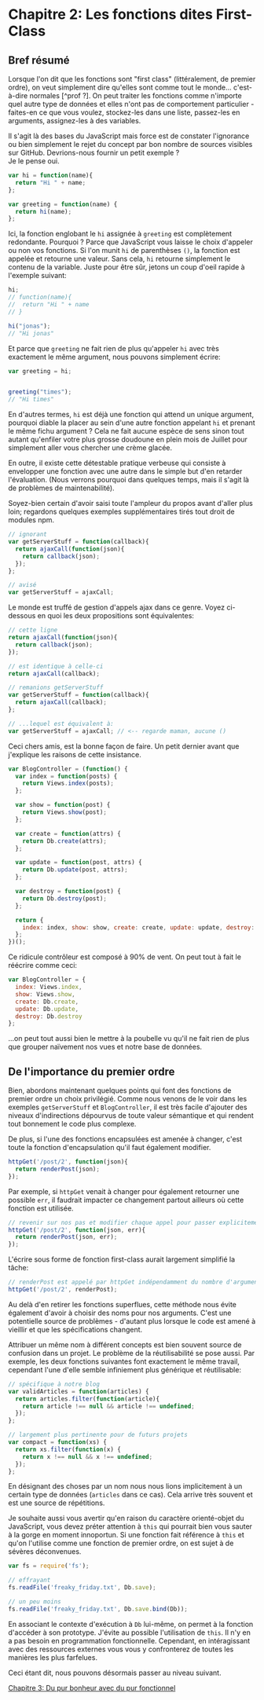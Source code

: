 # Chapitre 2: Les fonctions dites First-Class

## Bref résumé
Lorsque l'on dit que les fonctions sont "first class" (littéralement, de premier ordre), on
veut simplement dire qu'elles sont comme tout le monde... c'est-à-dire normales [^prof ?]. On
peut traiter les fonctions comme n'importe quel autre type de données et elles n'ont pas de
comportement particulier - faites-en ce que vous voulez, stockez-les dans une liste, passez-les
en arguments, assignez-les à des variables.

Il s'agit là des bases du JavaScript mais force est de constater l'ignorance ou bien simplement
le rejet du concept par bon nombre de sources visibles sur GitHub. Devrions-nous fournir
un petit exemple ?   
Je le pense oui.

```js
var hi = function(name){
  return "Hi " + name;
};

var greeting = function(name) {
  return hi(name);
};
```

Ici, la fonction englobant le `hi` assignée à `greeting` est complètement redondante. Pourquoi
? Parce que JavaScript vous laisse le choix d'appeler ou non vos fonctions. Si l'on munit `hi`
de parenthèses `()`, la fonction est appelée et retourne une valeur. Sans cela, `hi` retourne
simplement le contenu de la variable. Juste pour être sûr, jetons un coup d'oeil rapide à
l'exemple suivant:

```js
hi;
// function(name){
//  return "Hi " + name
// }

hi("jonas");
// "Hi jonas"
```

Et parce que `greeting` ne fait rien de plus qu'appeler `hi` avec très exactement le même
argument, nous pouvons simplement écrire:

```js
var greeting = hi;


greeting("times");
// "Hi times"
```

En d'autres termes, `hi` est déjà une fonction qui attend un unique argument, pourquoi diable
la placer au sein d'une autre fonction appelant `hi` et prenant le même fichu argument ? Cela
ne fait aucune espèce de sens sinon tout autant qu'enfiler votre plus grosse doudoune en plein
mois de Juillet pour simplement aller vous chercher une crème glacée.

En outre, il existe cette détestable pratique verbeuse qui consiste à envelopper une fonction
avec une autre dans le simple but d'en retarder l'évaluation. (Nous verrons pourquoi dans
quelques temps, mais il s'agit là de problèmes de maintenabilité).

Soyez-bien certain d'avoir saisi toute l'ampleur du propos avant d'aller plus loin; regardons
quelques exemples supplémentaires tirés tout droit de modules npm.

```js
// ignorant
var getServerStuff = function(callback){
  return ajaxCall(function(json){
    return callback(json);
  });
};

// avisé
var getServerStuff = ajaxCall;
```

Le monde est truffé de gestion d'appels ajax dans ce genre. Voyez ci-dessous en quoi les deux
propositions sont équivalentes:

```js
// cette ligne
return ajaxCall(function(json){
  return callback(json);
});

// est identique à celle-ci
return ajaxCall(callback);

// remanions getServerStuff
var getServerStuff = function(callback){
  return ajaxCall(callback);
};

// ...lequel est équivalent à:
var getServerStuff = ajaxCall; // <-- regarde maman, aucune ()
```

Ceci chers amis, est la bonne façon de faire. Un petit dernier avant que j'explique les raisons de
cette insistance.

```js
var BlogController = (function() {
  var index = function(posts) {
    return Views.index(posts);
  };

  var show = function(post) {
    return Views.show(post);
  };

  var create = function(attrs) {
    return Db.create(attrs);
  };

  var update = function(post, attrs) {
    return Db.update(post, attrs);
  };

  var destroy = function(post) {
    return Db.destroy(post);
  };

  return {
    index: index, show: show, create: create, update: update, destroy: destroy
  };
})();
```

Ce ridicule contrôleur est composé à 90% de vent. On peut tout à fait le réécrire comme ceci:

```js
var BlogController = {
  index: Views.index,
  show: Views.show,
  create: Db.create,
  update: Db.update,
  destroy: Db.destroy
};
```

...on peut tout aussi bien le mettre à la poubelle vu qu'il ne fait rien de plus que grouper
naïvement nos vues et notre base de données.

## De l'importance du premier ordre

Bien, abordons maintenant quelques points qui font des fonctions de premier ordre un choix
privilégié. Comme nous venons de le voir dans les exemples `getServerStuff` et
`BlogController`, il est très facile d'ajouter des niveaux d'indirections dépourvus de toute
valeur sémantique et qui rendent tout bonnement le code plus complexe.

De plus, si l'une des fonctions encapsulées est amenée à changer, c'est toute la fonction
d'encapsulation qu'il faut également modifier. 

```js
httpGet('/post/2', function(json){
  return renderPost(json);
});
```
Par exemple, si `httpGet` venait à changer pour également retourner une possible `err`, il
faudrait impacter ce changement partout ailleurs où cette fonction est utilisée.

```js
// revenir sur nos pas et modifier chaque appel pour passer explicitement le paramètre err
httpGet('/post/2', function(json, err){
  return renderPost(json, err);
});
```

L'écrire sous forme de fonction first-class aurait largement simplifié la tâche:

```js
// renderPost est appelé par httpGet indépendamment du nombre d'arguments passés
httpGet('/post/2', renderPost);  
```

Au delà d'en retirer les fonctions superflues, cette méthode nous évite également d'avoir à
choisir des noms pour nos arguments. C'est une potentielle source de problèmes - d'autant plus
lorsque le code est amené à vieillir et que les spécifications changent.

Attribuer un même nom à différent concepts est bien souvent source de confusion dans un projet.
Le problème de la réutilisabilité se pose aussi. Par exemple, les deux fonctions suivantes font
exactement le même travail, cependant l'une d'elle semble infiniement plus générique et
réutilisable:

```js
// spécifique à notre blog
var validArticles = function(articles) {
  return articles.filter(function(article){
    return article !== null && article !== undefined;
  });
};

// largement plus pertinente pour de futurs projets 
var compact = function(xs) {
  return xs.filter(function(x) {
    return x !== null && x !== undefined;
  });
};
```

En désignant des choses par un nom nous nous lions implicitement à un certain type de données
(`articles` dans ce cas). Cela arrive très souvent et est une source de répétitions. 

Je souhaite aussi vous avertir qu'en raison du caractère orienté-objet du JavaScript, vous
devez préter attention à `this` qui pourrait bien vous sauter à la gorge en moment innoportun.
Si une fonction fait référence à `this` et qu'on l'utilise comme une fonction de premier ordre,
on est sujet à de sévères déconvenues.

```js
var fs = require('fs');

// effrayant
fs.readFile('freaky_friday.txt', Db.save);

// un peu moins
fs.readFile('freaky_friday.txt', Db.save.bind(Db));

```

En associant le contexte d'exécution à `Db` lui-même, on permet à la fonction d'accéder à son
prototype. J'évite au possible l'utilisation de `this`. Il n'y en a pas besoin en programmation
fonctionnelle. Cependant, en intéragissant avec des ressources externes vous vous y
confronterez de toutes les manières les plus farfelues.

Ceci étant dit, nous pouvons désormais passer au niveau suivant.

[Chapitre 3: Du pur bonheur avec du pur fonctionnel](ch3.md)

